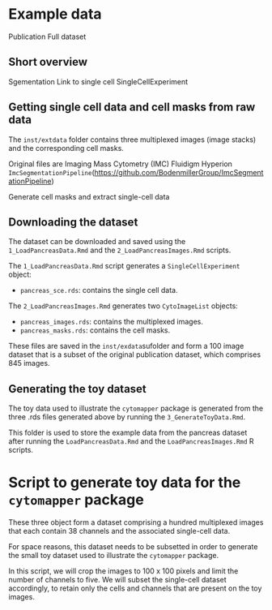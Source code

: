 # Example data

Publication
Full dataset

## Short overview
Sgementation
Link to single cell SingleCellExperiment

## Getting single cell data and cell masks from raw data


The `inst/extdata` folder contains three multiplexed images (image stacks) and the corresponding cell masks.

Original files are Imaging Mass Cytometry (IMC)
Fluidigm Hyperion
`ImcSegmentationPipeline`(https://github.com/BodenmillerGroup/ImcSegmentationPipeline)

Generate cell masks and extract single-cell data



## Downloading the dataset
The dataset can be downloaded and saved using the `1_LoadPancreasData.Rmd` and
the `2_LoadPancreasImages.Rmd` scripts.

The `1_LoadPancreasData.Rmd` script generates a `SingleCellExperiment` object:  
- `pancreas_sce.rds`: contains the single cell data.

The `2_LoadPancreasImages.Rmd` generates two `CytoImageList` objects:  
- `pancreas_images.rds`: contains the multiplexed images.
- `pancreas_masks.rds`: contains the cell masks.

These files are saved in the `inst/exdata`sufolder and form a 100 image dataset
that is a subset of the original publication dataset, which comprises 845
images.

## Generating the toy dataset
The toy data used to illustrate the `cytomapper` package is generated from the
three .rds files generated above by running the `3_GenerateToyData.Rmd`.


This folder is used to store the example data from the pancreas dataset after running the `LoadPancreasData.Rmd` and the `LoadPancreasImages.Rmd` R scripts.







# Script to generate toy data for the `cytomapper` package


These three object form a dataset comprising a hundred multiplexed images that each
contain 38 channels and the associated single-cell data.

For space reasons, this dataset needs to be subsetted in order to generate the small
toy dataset used to illustrate the `cytomapper` package.

In this script, we will crop the images to 100 x 100 pixels and limit the number of
channels to five. We will subset the single-cell dataset accordingly, to retain only
the cells and channels that are present on the toy images.
